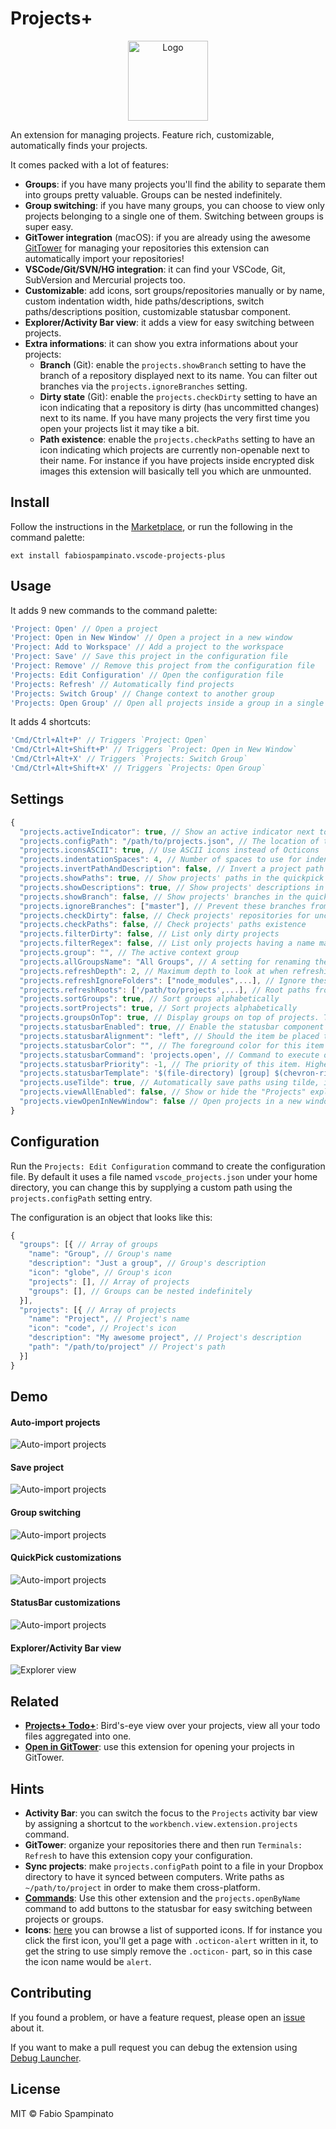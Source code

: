 # Projects+

<p align="center">
  <img src="https://raw.githubusercontent.com/fabiospampinato/vscode-projects-plus/master/resources/logo/logo.png" width="128" alt="Logo">
</p>

An extension for managing projects. Feature rich, customizable, automatically finds your projects.

It comes packed with a lot of features:
- **Groups**: if you have many projects you'll find the ability to separate them into groups pretty valuable. Groups can be nested indefinitely.
- **Group switching**: if you have many groups, you can choose to view only projects belonging to a single one of them. Switching between groups is super easy.
- **GitTower integration** (macOS): if you are already using the awesome [GitTower](https://www.git-tower.com) for managing your repositories this extension can automatically import your repositories!
- **VSCode/Git/SVN/HG integration**: it can find your VSCode, Git, SubVersion and Mercurial projects too.
- **Customizable**: add icons, sort groups/repositories manually or by name, custom indentation width, hide paths/descriptions, switch paths/descriptions position, customizable statusbar component.
- **Explorer/Activity Bar view**: it adds a view for easy switching between projects.
- **Extra informations**: it can show you extra informations about your projects:
  - **Branch** (Git): enable the `projects.showBranch` setting to have the branch of a repository displayed next to its name. You can filter out branches via the `projects.ignoreBranches` setting.
  - **Dirty state** (Git): enable the `projects.checkDirty` setting to have an icon indicating that a repository is dirty (has uncommitted changes) next to its name. If you have many projects the very first time you open your projects list it may tike a bit.
  - **Path existence**: enable the `projects.checkPaths` setting to have an icon indicating which projects are currently non-openable next to their name. For instance if you have projects inside encrypted disk images this extension will basically tell you which are unmounted.

## Install

Follow the instructions in the [Marketplace](https://marketplace.visualstudio.com/items?itemName=fabiospampinato.vscode-projects-plus), or run the following in the command palette:

```shell
ext install fabiospampinato.vscode-projects-plus
```

## Usage

It adds 9 new commands to the command palette:

```js
'Project: Open' // Open a project
'Project: Open in New Window' // Open a project in a new window
'Project: Add to Workspace' // Add a project to the workspace
'Project: Save' // Save this project in the configuration file
'Project: Remove' // Remove this project from the configuration file
'Projects: Edit Configuration' // Open the configuration file
'Projects: Refresh' // Automatically find projects
'Projects: Switch Group' // Change context to another group
'Projects: Open Group' // Open all projects inside a group in a single window
```

It adds 4 shortcuts:

```js
'Cmd/Ctrl+Alt+P' // Triggers `Project: Open`
'Cmd/Ctrl+Alt+Shift+P' // Triggers `Project: Open in New Window`
'Cmd/Ctrl+Alt+X' // Triggers `Projects: Switch Group`
'Cmd/Ctrl+Alt+Shift+X' // Triggers `Projects: Open Group`
```

## Settings

```js
{
  "projects.activeIndicator": true, // Show an active indicator next to the name
  "projects.configPath": "/path/to/projects.json", // The location of the configuration file
  "projects.iconsASCII": true, // Use ASCII icons instead of Octicons
  "projects.indentationSpaces": 4, // Number of spaces to use for indentation
  "projects.invertPathAndDescription": false, // Invert a project path and description in the quickpick
  "projects.showPaths": true, // Show projects' paths in the quickpick
  "projects.showDescriptions": true, // Show projects' descriptions in the quickpick
  "projects.showBranch": false, // Show projects' branches in the quickpick
  "projects.ignoreBranches": ["master"], // Prevent these branches from being shown
  "projects.checkDirty": false, // Check projects' repositories for uncommitted changes
  "projects.checkPaths": false, // Check projects' paths existence
  "projects.filterDirty": false, // List only dirty projects
  "projects.filterRegex": false, // List only projects having a name matching this regex
  "projects.group": "", // The active context group
  "projects.allGroupsName": "All Groups", // A setting for renaming the "All Groups" special group
  "projects.refreshDepth": 2, // Maximum depth to look at when refreshing
  "projects.refreshIgnoreFolders": ["node_modules",...], // Ignore these folders when refreshing
  "projects.refreshRoots": ['/path/to/projects',...], // Root paths from where to start searching for projects
  "projects.sortGroups": true, // Sort groups alphabetically
  "projects.sortProjects": true, // Sort projects alphabetically
  "projects.groupsOnTop": true, // Display groups on top of projects. This cannot be false if either `sortGroups` or `sortProjects` is false
  "projects.statusbarEnabled": true, // Enable the statusbar component
  "projects.statusbarAlignment": "left", // Should the item be placed to the left or right?
  "projects.statusbarColor": "", // The foreground color for this item
  "projects.statusbarCommand": 'projects.open', // Command to execute on click
  "projects.statusbarPriority": -1, // The priority of this item. Higher value means the item should be shown more to the left
  "projects.statusbarTemplate": '$(file-directory) [group] $(chevron-right) [project]', // Template for rendering the statusbar content
  "projects.useTilde": true, // Automatically save paths using tilde, i.e. "~/project" instead of "/Users/me/project"
  "projects.viewAllEnabled": false, // Show or hide the "Projects" explorer view
  "projects.viewOpenInNewWindow": false // Open projects in a new window
}
```

## Configuration

Run the `Projects: Edit Configuration` command to create the configuration file. By default it uses a file named `vscode_projects.json` under your home directory, you can change this by supplying a custom path using the `projects.configPath` setting entry.

The configuration is an object that looks like this:

```js
{
  "groups": [{ // Array of groups
    "name": "Group", // Group's name
    "description": "Just a group", // Group's description
    "icon": "globe", // Group's icon
    "projects": [], // Array of projects
    "groups": [], // Groups can be nested indefinitely
  }],
  "projects": [{ // Array of projects
    "name": "Project", // Project's name
    "icon": "code", // Project's icon
    "description": "My awesome project", // Project's description
    "path": "/path/to/project" // Project's path
  }]
}
```

## Demo

#### Auto-import projects

![Auto-import projects](resources/demo/refresh.gif)

#### Save project

![Auto-import projects](resources/demo/save.gif)

#### Group switching

![Auto-import projects](resources/demo/switch.gif)

#### QuickPick customizations

![Auto-import projects](resources/demo/quickpick.gif)

#### StatusBar customizations

![Auto-import projects](resources/demo/statusbar.gif)

#### Explorer/Activity Bar view

![Explorer view](resources/demo/explorer.gif)

## Related

- **[Projects+ Todo+](https://marketplace.visualstudio.com/items?itemName=fabiospampinato.vscode-projects-plus-todo-plus)**: Bird's-eye view over your projects, view all your todo files aggregated into one.
- **[Open in GitTower](https://marketplace.visualstudio.com/items?itemName=fabiospampinato.vscode-open-in-gittower)**: use this extension for opening your projects in GitTower.

## Hints

- **Activity Bar**: you can switch the focus to the `Projects` activity bar view by assigning a shortcut to the `workbench.view.extension.projects` command.
- **GitTower**: organize your repositories there and then run `Terminals: Refresh` to have this extension copy your configuration.
- **Sync projects**: make `projects.configPath` point to a file in your Dropbox directory to have it synced between computers. Write paths as `~/path/to/project` in order to make them cross-platform.
- **[Commands](https://marketplace.visualstudio.com/items?itemName=fabiospampinato.vscode-commands)**: Use this other extension and the `projects.openByName` command to add buttons to the statusbar for easy switching between projects or groups.
- **Icons**: [here](https://octicons.github.com/) you can browse a list of supported icons. If for instance you click the first icon, you'll get a page with `.octicon-alert` written in it, to get the string to use simply remove the `.octicon-` part, so in this case the icon name would be `alert`.

## Contributing

If you found a problem, or have a feature request, please open an [issue](https://github.com/fabiospampinato/vscode-projects-plus/issues) about it.

If you want to make a pull request you can debug the extension using [Debug Launcher](https://marketplace.visualstudio.com/items?itemName=fabiospampinato.vscode-debug-launcher).

## License

MIT © Fabio Spampinato
